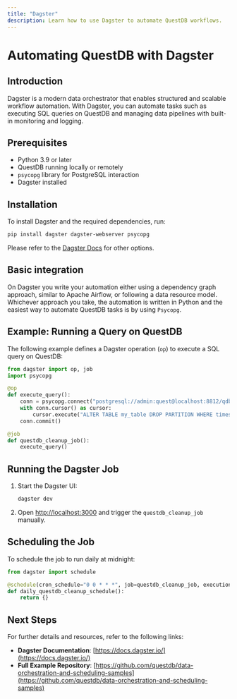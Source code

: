 ```yaml
---
title: "Dagster"
description: Learn how to use Dagster to automate QuestDB workflows.
---
```


# Automating QuestDB with Dagster

## Introduction

Dagster is a modern data orchestrator that enables structured and scalable workflow automation. With Dagster, you can automate tasks such as executing SQL queries on QuestDB and managing data pipelines with built-in monitoring and logging.

## Prerequisites

- Python 3.9 or later
- QuestDB running locally or remotely
- `psycopg` library for PostgreSQL interaction
- Dagster installed

## Installation

To install Dagster and the required dependencies, run:

```bash
pip install dagster dagster-webserver psycopg
```

Please refer to the [Dagster Docs](https://docs.dagster.io/getting-started/installation) for other options.

## Basic integration

On Dagster you write your automation either using a dependency graph approach, similar to Apache Airflow, or following
a data resource model. Whichever approach you take, the automation is written in Python and the easiest way to automate
QuestDB tasks is by using `Psycopg`.


## Example: Running a Query on QuestDB

The following example defines a Dagster operation (`op`) to execute a SQL query on QuestDB:

```python
from dagster import op, job
import psycopg

@op
def execute_query():
    conn = psycopg.connect("postgresql://admin:quest@localhost:8812/qdb")
    with conn.cursor() as cursor:
        cursor.execute("ALTER TABLE my_table DROP PARTITION WHERE timestamp < dateadd('d', -30, now());")
    conn.commit()

@job
def questdb_cleanup_job():
    execute_query()
```

## Running the Dagster Job

1. Start the Dagster UI:
   ```bash
   dagster dev
   ```
2. Open [http://localhost:3000](http://localhost:3000) and trigger the `questdb_cleanup_job` manually.

## Scheduling the Job

To schedule the job to run daily at midnight:

```python
from dagster import schedule

@schedule(cron_schedule="0 0 * * *", job=questdb_cleanup_job, execution_timezone="UTC")
def daily_questdb_cleanup_schedule():
    return {}
```

## Next Steps

For further details and resources, refer to the following links:

- **Dagster Documentation**: [https://docs.dagster.io/](https://docs.dagster.io/)
- **Full Example Repository**: [https://github.com/questdb/data-orchestration-and-scheduling-samples](https://github.com/questdb/data-orchestration-and-scheduling-samples)










